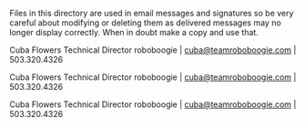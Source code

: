 Files in this directory are used in email messages and signatures so be very careful about modifying or deleting them
as delivered messages may no longer display correctly. When in doubt make a copy and use that.





Cuba Flowers
Technical Director
roboboogie | cuba@teamroboboogie.com | 503.320.4326

Cuba Flowers
Technical Director
roboboogie | cuba@teamroboboogie.com | 503.320.4326

Cuba Flowers
Technical Director
roboboogie | cuba@teamroboboogie.com | 503.320.4326
